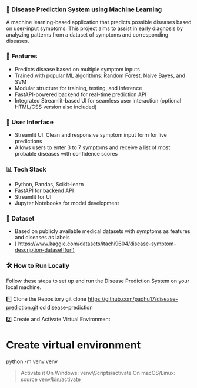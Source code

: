 ### 🧠 Disease Prediction System using Machine Learning

A machine learning-based application that predicts possible diseases based on user-input symptoms. This project aims to assist in early diagnosis by analyzing patterns from a dataset of symptoms and corresponding diseases.

### 🚀 Features

- Predicts disease based on multiple symptom inputs
- Trained with popular ML algorithms: Random Forest, Naive Bayes, and SVM
- Modular structure for training, testing, and inference
- FastAPI-powered backend for real-time prediction API
- Integrated Streamlit-based UI for seamless user interaction (optional HTML/CSS version also included)

### 🎨 User Interface

- Streamlit UI: Clean and responsive symptom input form for live predictions
- Allows users to enter 3 to 7 symptoms and receive a list of most probable diseases with confidence scores

### 📊 Tech Stack

- Python, Pandas, Scikit-learn
- FastAPI for backend API
- Streamlit for UI
- Jupyter Notebooks for model development

### 📁 Dataset

- Based on publicly available medical datasets with symptoms as features and diseases as labels
- [ https://www.kaggle.com/datasets/itachi9604/disease-symptom-description-dataset](url)

### 🛠️ How to Run Locally
Follow these steps to set up and run the Disease Prediction System on your local machine.

1️⃣ Clone the Repository
git clone https://github.com/padhu17/disease-prediction.git
cd disease-prediction

2️⃣ Create and Activate Virtual Environment
# Create virtual environment
python -m venv venv

> Activate it
> On Windows:
venv\Scripts\activate
> On macOS/Linux:
source venv/bin/activate
